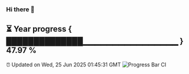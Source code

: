 ### Hi there 👋
⏳ Year progress { ██████████████▁▁▁▁▁▁▁▁▁▁▁▁▁▁▁▁ } 47.97 %
---
⏰ Updated on Wed, 25 Jun 2025 01:45:31 GMT
![Progress Bar CI](https://github.com/liununu/liununu/workflows/Progress%20Bar%20CI/badge.svg)
